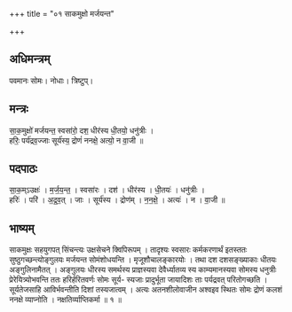 +++
title = "०१ साकमुक्षो मर्जयन्त"

+++
## अधिमन्त्रम्
पवमानः सोमः। नोधाः। त्रिष्टुप्।

## मन्त्रः
सा॒क॒मुक्षो॑ मर्जयन्त॒ स्वसा॑रो॒ दश॒ धीर॑स्य धी॒तयो॒ धनु॑त्रीः ।  
हरिः॒ पर्य॑द्रव॒ज्जाः सूर्य॑स्य॒ द्रोणं॑ ननक्षे॒ अत्यो॒ न वा॒जी ॥

## पदपाठः
सा॒क॒म्ऽउक्षः॑ । म॒र्ज॒य॒न्त॒ । स्वसा॑रः । दश॑ । धीर॑स्य । धी॒तयः॑ । धनु॑त्रीः ।  
हरिः॑ । परि॑ । अ॒द्र॒व॒त् । जाः । सूर्य॑स्य । द्रोण॑म् । न॒न॒क्षे॒ । अत्यः॑ । न । वा॒जी ॥

## भाष्यम्
साकमुक्षः सहयुगपत् सिंचन्त्यः उक्षसेचने क्विपिरूपम् । तादृश्यः स्वसारः कर्मकरणार्थं इतस्ततः सुष्ठुगच्छन्त्योङ्गुलयः मर्जयन्त सोमंशोधयन्ति । मृजूशौचालङ्कारयोः । तथा दश दशसङ्ख्याकाः धीतयः अङ्गुलिनामैतत् । अङ्गुलयः धीरस्य समर्थस्य प्राज्ञस्यवा देवैर्ध्यातव्य स्य काम्यमानस्यवा सोमस्य धनुत्रीः प्रेरेयित्र्योभवन्ति ततः हरिर्हरितवर्णः सोमः सूर्य- स्यजाः प्रादुर्भूता जायादिशः ताः पर्यद्रवत् परितोगच्छति । सूर्यतेजसाहि आविर्भवन्तीति दिशां तस्यजात्वम् । अत्यः अतनशीलोवाजीन अश्वइव स्थितः सोमः द्रोणं कलशं ननक्षे व्याप्नोति । नक्षतिर्व्याप्तिकर्मा ॥ १ ॥